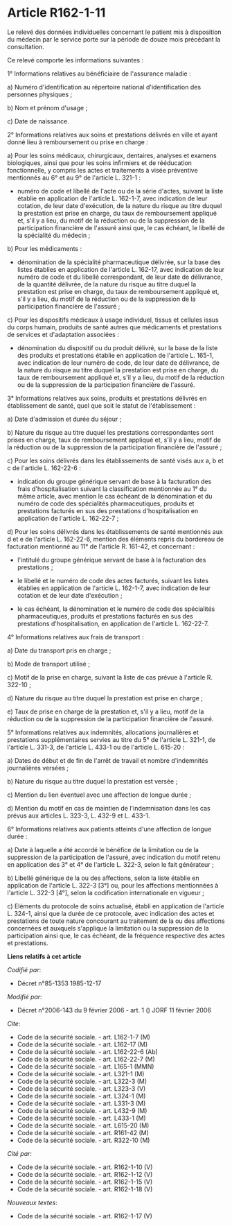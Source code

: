 # Article R162-1-11

Le relevé des données individuelles concernant le patient mis à disposition du médecin par le service porte sur la période de
douze mois précédant la consultation.

Ce relevé comporte les informations suivantes :

1° Informations relatives au bénéficiaire de l'assurance maladie :

a) Numéro d'identification au répertoire national d'identification des personnes physiques ;

b) Nom et prénom d'usage ;

c) Date de naissance.

2° Informations relatives aux soins et prestations délivrés en ville et ayant donné lieu à remboursement ou prise en charge :

a) Pour les soins médicaux, chirurgicaux, dentaires, analyses et examens biologiques, ainsi que pour les soins infirmiers et
de rééducation fonctionnelle, y compris les actes et traitements à visée préventive mentionnés au 6° et au 9° de l'article L.
321-1 :

- numéro de code et libellé de l'acte ou de la série d'actes, suivant la liste établie en application de l'article L.
162-1-7, avec indication de leur cotation, de leur date d'exécution, de la nature du risque au titre duquel la prestation est
prise en charge, du taux de remboursement appliqué et, s'il y a lieu, du motif de la réduction ou de la suppression de la
participation financière de l'assuré ainsi que, le cas échéant, le libellé de la spécialité du médecin ;

b) Pour les médicaments :

- dénomination de la spécialité pharmaceutique délivrée, sur la base des listes établies en application de l'article L.
162-17, avec indication de leur numéro de code et du libellé correspondant, de leur date de délivrance, de la quantité
délivrée, de la nature du risque au titre duquel la prestation est prise en charge, du taux de remboursement appliqué et,
s'il y a lieu, du motif de la réduction ou de la suppression de la participation financière de l'assuré ;

c) Pour les dispositifs médicaux à usage individuel, tissus et cellules issus du corps humain, produits de santé autres que
médicaments et prestations de services et d'adaptation associées :

- dénomination du dispositif ou du produit délivré, sur la base de la liste des produits et prestations établie en
application de l'article L. 165-1, avec indication de leur numéro de code, de leur date de délivrance, de la nature du risque
au titre duquel la prestation est prise en charge, du taux de remboursement appliqué et, s'il y a lieu, du motif de la
réduction ou de la suppression de la participation financière de l'assuré.

3° Informations relatives aux soins, produits et prestations délivrés en établissement de santé, quel que soit le statut de
l'établissement :

a) Date d'admission et durée du séjour ;

b) Nature du risque au titre duquel les prestations correspondantes sont prises en charge, taux de remboursement appliqué et,
s'il y a lieu, motif de la réduction ou de la suppression de la participation financière de l'assuré ;

c) Pour les soins délivrés dans les établissements de santé visés aux a, b et c de l'article L. 162-22-6 :

- indication du groupe générique servant de base à la facturation des frais d'hospitalisation suivant la classification
mentionnée au 1° du même article, avec mention le cas échéant de la dénomination et du numéro de code des spécialités
pharmaceutiques, produits et prestations facturés en sus des prestations d'hospitalisation en application de l'article L.
162-22-7 ;

d) Pour les soins délivrés dans les établissements de santé mentionnés aux d et e de l'article L. 162-22-6, mention des
éléments repris du bordereau de facturation mentionné au 11° de l'article R. 161-42, et concernant :

- l'intitulé du groupe générique servant de base à la facturation des prestations ;

- le libellé et le numéro de code des actes facturés, suivant les listes établies en application de l'article L. 162-1-7,
avec indication de leur cotation et de leur date d'exécution ;

- le cas échéant, la dénomination et le numéro de code des spécialités pharmaceutiques, produits et prestations facturés en
sus des prestations d'hospitalisation, en application de l'article L. 162-22-7.

4° Informations relatives aux frais de transport :

a) Date du transport pris en charge ;

b) Mode de transport utilisé ;

c) Motif de la prise en charge, suivant la liste de cas prévue à l'article R. 322-10 ;

d) Nature du risque au titre duquel la prestation est prise en charge ;

e) Taux de prise en charge de la prestation et, s'il y a lieu, motif de la réduction ou de la suppression de la participation
financière de l'assuré.

5° Informations relatives aux indemnités, allocations journalières et prestations supplémentaires servies au titre du 5° de
l'article L. 321-1, de l'article L. 331-3, de l'article L. 433-1 ou de l'article L. 615-20 :

a) Dates de début et de fin de l'arrêt de travail et nombre d'indemnités journalières versées ;

b) Nature du risque au titre duquel la prestation est versée ;

c) Mention du lien éventuel avec une affection de longue durée ;

d) Mention du motif en cas de maintien de l'indemnisation dans les cas prévus aux articles L. 323-3, L. 432-9 et L. 433-1.

6° Informations relatives aux patients atteints d'une affection de longue durée :

a) Date à laquelle a été accordé le bénéfice de la limitation ou de la suppression de la participation de l'assuré, avec
indication du motif retenu en application des 3° et 4° de l'article L. 322-3, selon le fait générateur ;

b) Libellé générique de la ou des affections, selon la liste établie en application de l'article L. 322-3 [3°] ou, pour les
affections mentionnées à l'article L. 322-3 [4°], selon la codification internationale en vigueur ;

c) Eléments du protocole de soins actualisé, établi en application de l'article L. 324-1, ainsi que la durée de ce protocole,
avec indication des actes et prestations de toute nature concourant au traitement de la ou des affections concernées et
auxquels s'applique la limitation ou la suppression de la participation ainsi que, le cas échéant, de la fréquence respective
des actes et prestations.

**Liens relatifs à cet article**

_Codifié par_:

  - Décret n°85-1353 1985-12-17

_Modifié par_:

  - Décret n°2006-143 du 9 février 2006 - art. 1 () JORF 11 février 2006

_Cite_:

  - Code de la sécurité sociale. - art. L162-1-7 (M)
  - Code de la sécurité sociale. - art. L162-17 (M)
  - Code de la sécurité sociale. - art. L162-22-6 (Ab)
  - Code de la sécurité sociale. - art. L162-22-7 (M)
  - Code de la sécurité sociale. - art. L165-1 (MMN)
  - Code de la sécurité sociale. - art. L321-1 (M)
  - Code de la sécurité sociale. - art. L322-3 (M)
  - Code de la sécurité sociale. - art. L323-3 (V)
  - Code de la sécurité sociale. - art. L324-1 (M)
  - Code de la sécurité sociale. - art. L331-3 (M)
  - Code de la sécurité sociale. - art. L432-9 (M)
  - Code de la sécurité sociale. - art. L433-1 (M)
  - Code de la sécurité sociale. - art. L615-20 (M)
  - Code de la sécurité sociale. - art. R161-42 (M)
  - Code de la sécurité sociale. - art. R322-10 (M)

_Cité par_:

  - Code de la sécurité sociale. - art. R162-1-10 (V)
  - Code de la sécurité sociale. - art. R162-1-12 (V)
  - Code de la sécurité sociale. - art. R162-1-15 (V)
  - Code de la sécurité sociale. - art. R162-1-18 (V)

_Nouveaux textes_:

  - Code de la sécurité sociale. - art. R162-1-17 (V)
